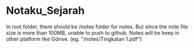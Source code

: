 # Notaku_Sejarah
In root folder, there should be /notes folder for notes. But since the note file size is more than 100MB, unable to push to github. Notes will be keep in other platform like Gdrive. (eg. "/notes/Tingkatan 1.pdf")
